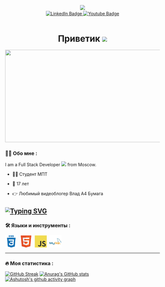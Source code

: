 <div id="header" align="center">
<img src="https://media.giphy.com/media/ukMiDlCmdv2og/giphy.gif" width="100"/>
</div>
<div id="badges" align="center">
<a href="https://t.me/as8975wwea">
<img src="https://img.shields.io/badge/TELEGRAM-gray?style=for-the-badge&logo=Telegram&logoColor=white" alt="LinkedIn Badge"/>
</a>
<a href="https://www.youtube.com/channel/UCpunQCINCV1w1_k70yqNQLA">
<img src="https://img.shields.io/badge/YouTube-gray?style=for-the-badge&logo=youtube&logoColor=red" alt="Youtube Badge"/>
</a>
<div id="viewprof" align="center">
<img src="https://komarev.com/ghpvc/?username=Uwentian&style=flat-square&color=blue" alt=""/>
</div>
<div id="heythere" align="center">
<h1>
Приветик
<img src="https://media.giphy.com/media/dYx3YFq2OiVLIssQH9/giphy.gif" width="30px"/>
</h1>
</div>
</div>
<div align="center">
<img src="https://media.giphy.com/media/26tn33aiTi1jkl6H6/giphy.gif" width="600" height="300"/>
</div>

### :man_technologist: Обо мне :
I am a Full Stack Developer <img src="https://media.giphy.com/media/RJVw6tIfb2dIwTHFb0/giphy.gif" width="40"> from Moscow.

- :student: Студент МПТ

- :child: 17 лет

- :point_right: Любимый видеоблогер Влад А4 Бумага

[![Typing SVG](https://readme-typing-svg.herokuapp.com?color=%2336BCF7&lines=Computer+science+student)](https://git.io/typing-svg)
---
### :hammer_and_wrench: Языки и инструменты :
<div>
<img src="https://github.com/devicons/devicon/blob/master/icons/css3/css3-plain-wordmark.svg" title="CSS3" alt="CSS" width="40" height="40"/>&nbsp;
<img src="https://github.com/devicons/devicon/blob/master/icons/html5/html5-original.svg" title="HTML5" alt="HTML" width="40" height="40"/>&nbsp;
<img src="https://github.com/devicons/devicon/blob/master/icons/javascript/javascript-original.svg" title="JavaScript" alt="JavaScript" width="40" height="40"/>&nbsp;
<img src="https://github.com/devicons/devicon/blob/master/icons/mysql/mysql-original-wordmark.svg" title="MySQL" alt="MySQL" width="40" height="40"/>&nbsp;
</div>

---
### :fire: Моя статистика :
[![GitHub Streak](http://github-readme-streak-stats.herokuapp.com?user=Uwentian&hide_border=true&locale=ru)](https://git.io/streak-stats)
[![Anurag's GitHub stats](https://github-readme-stats.vercel.app/api?username=Uwentian)](https://github.com/Uwentian/github-readme-stats)
[![Ashutosh's github activity graph](https://activity-graph.herokuapp.com/graph?username=Uwentian)](https://github.com/Uwentian/github-readme-activity-graph)
